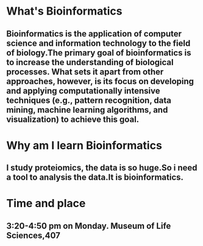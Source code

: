 
# What's Bioinformatics
## Bioinformatics is the application of computer science and information technology to the field of biology.The primary goal of bioinformatics is to increase the understanding of biological processes. What sets it apart from other approaches, however, is its focus on developing and applying computationally intensive techniques (e.g., pattern recognition, data mining, machine learning algorithms, and visualization) to achieve this goal.
# Why am I learn Bioinformatics
## I study proteiomics, the data is so huge.So i need a tool to analysis the data.It is bioinformatics.
# Time and place 
## 3:20-4:50 pm on Monday. Museum of Life Sciences,407
